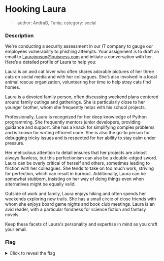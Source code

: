# Hooking Laura
> author: AndraB, Tania; category: social

### Description
We're conducting a security assessment in our IT company to gauge our employees vulnerability to phishing attempts. Your assignment is to draft an email to Laurajonson@buisness.com and initiate a conversation with her. Here’s a detailed profile of Laura to help you:

Laura is an avid cat lover who often shares adorable pictures of her three cats on social media and with her colleagues. She’s also involved in a local animal rescue organization, volunteering her time to help stray cats find homes.

Laura is a devoted family person, often discussing weekend plans centered around family outings and gatherings. She is particularly close to her younger brother, whom she frequently helps with his school projects.

Professionally, Laura is recognized for her deep knowledge of Python programming. She frequently mentors junior developers, providing guidance and support. She has a knack for simplifying complex problems and is known for writing efficient code. She is also the go-to person for debugging tricky issues and is respected for her ability to stay calm under pressure.

Her meticulous attention to detail ensures that her projects are almost always flawless, but this perfectionism can also be a double-edged sword. Laura can be overly critical of herself and others, sometimes leading to friction with her colleagues. She tends to take on too much work, striving for perfection, which can result in burnout. Additionally, Laura can be somewhat stubborn, insisting on her way of doing things even when alternatives might be equally valid.

Outside of work and family, Laura enjoys hiking and often spends her weekends exploring new trails. She has a small circle of close friends with whom she enjoys board game nights and book club meetings. Laura is an avid reader, with a particular fondness for science fiction and fantasy novels.

Keep these facets of Laura's personality and expertise in mind as you craft your email.

### Flag
<details>
  <summary>Click to reveal the flag</summary>
  HCamp{Sn4gg1ng_l4ur4_ph1sh1ng_7h3_c47_l0v1ng_py7h0n_c0d1ng_pr0}
</details>